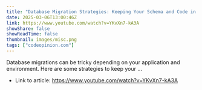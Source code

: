 ```yaml
---
title: "Database Migration Strategies: Keeping Your Schema and Code in Sync"
date: 2025-03-06T13:00:46Z
link: https://www.youtube.com/watch?v=YKvXn7-kA3A
showShare: false
showReadTime: false
thumbnail: images/misc.png
tags: ["codeopinion.com"]
---
```

Database migrations can be tricky depending on your application and environment. Here are some strategies to keep your ...

- Link to article: https://www.youtube.com/watch?v=YKvXn7-kA3A